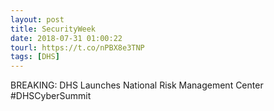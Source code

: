 ```yaml
---
layout: post
title: SecurityWeek
date: 2018-07-31 01:00:22
tourl: https://t.co/nPBX8e3TNP
tags: [DHS]
---
```

BREAKING: DHS Launches National Risk Management Center #DHSCyberSummit